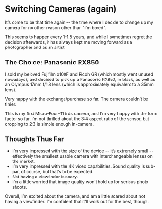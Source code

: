 # Switching Cameras (again)

It’s come to be that time again -- the time where I decide to change up my camera for no other reason other than "I’m bored". 

This seems to happen every 1–1.5 years, and while I sometimes regret the decision afterwards, it has always kept me moving forward as a photographer and as an artist. 


## The Choice: Panasonic RX850

I sold my beloved Fujifilm x100F and Ricoh GR (which mostly went unused nowadays), and decided to pick up a Panasonic RX850, in black, as well as an Olympus 17mm f/1.8 lens (which is approximately equivalent to a 35mm lens).

Very happy with the exchange/purchase so far. The camera couldn’t be tinier. 

This is my first Micro–Four–Thirds camera, and I’m very happy with the form factor so far. I’m not thrilled about the 3:4 aspect ratio of the sensor, but cropping to 2:3 is simple enough in-camera. 


## Thoughts Thus Far

- I’m very impressed with the size of the device -- it’s extremely small -- effectively the smallest usable camera with interchangeable lenses on the market. 
- I’m very impressed with the 4K video capabilities. Sound quality is sub-par, of course, but that’s to be expected. 
- Not having a viewfinder is scary.
- I’m a little worried that image quality won’t hold up for serious photo shoots.

Overall, I’m excited about the camera, and am a little scared about not having a viewfinder. I’m confident that it’ll work out for the best, though.